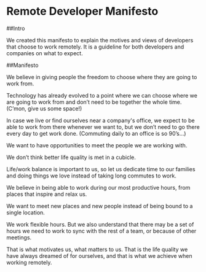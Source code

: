 Remote Developer Manifesto
===

##Intro

We created this manifesto to explain the motives and views of developers that choose to work remotely. It is a guideline for both developers and companies on what to expect.

##Manifesto

We believe in giving people the freedom to choose where they are going to work from.

Technology has already evolved to a point where we can choose where we are going to work from and don’t need to be together the whole time. (C’mon, give us some space!)

In case we live or find ourselves near a company's office, we expect to be able to work from there whenever we want to, but we don’t need to go there every day to get work done. (Commuting daily to an office is so 90’s…)

We want to have opportunities to meet the people we are working with.

We don’t think better life quality is met in a cubicle. 

Life/work balance is important to us, so let us dedicate time to our families and doing things we love instead of taking long commutes to work. 

We believe in being able to work during our most productive hours, from places that inspire and relax us. 

We want to meet new places and new people instead of being bound to a single location. 

We work flexible hours. But we also understand that there may be a set of hours we need to work to sync with the rest of a team, or because of other meetings.

That is what motivates us, what matters to us. That is the life quality we have always dreamed of for ourselves, and that is what we achieve when working remotely.
